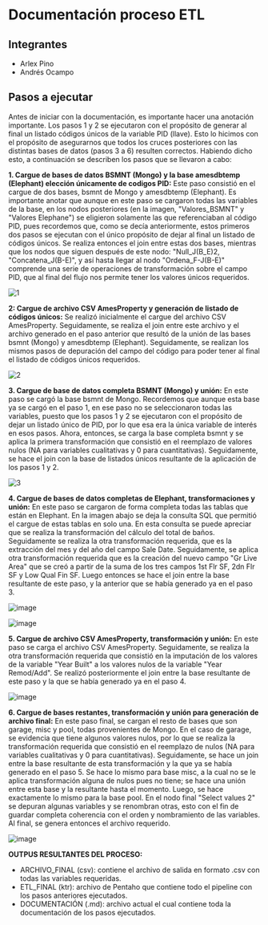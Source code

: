 # Documentación proceso ETL

## Integrantes

- Arlex Pino
- Andrés Ocampo

## Pasos a ejecutar

Antes de iniciar con la documentación, es importante hacer una anotación importante. Los pasos 1 y 2 se ejecutaron con el propósito de generar al final un listado códigos únicos de la variable PID (llave). Esto lo hicimos con el propósito de asegurarnos que todos los cruces posteriores con las distintas bases de datos (pasos 3 a 6) resulten correctos. Habiendo dicho esto, a continuación se describen los pasos que se llevaron a cabo:

**1. Cargue de bases de datos BSMNT (Mongo) y la base amesdbtemp (Elephant) elección únicamente de codigos PID:** Este paso consistió en el cargue de dos bases, bsmnt de Mongo y amesdbtemp (Elephant). Es importante anotar que aunque en este paso se cargaron todas las variables de la base, en los nodos posteriores (en la imagen, "Valores_BSMNT" y "Valores Elephane") se eligieron solamente las que referenciaban al código PID, pues recordemos que, como se decía anteriormente, estos primeros dos pasos se ejecutan con el único propósito de dejar al final un listado de códigos únicos. Se realiza entonces el join entre estas dos bases, mientras que los nodos que siguen después de este nodo: "Null_J(B_E)2, "Concatena_J(B-E)", y así hasta llegar al nodo "Ordena_F-J(B-E)" comprende una serie de operaciones de transformación sobre el campo PID, que al final del flujo nos permite tener los valores únicos requeridos.

![1](https://github.com/MCD-Infrati/etlproject-e5/assets/126924740/7e28dd82-015f-4f5b-b8d2-1fa5064ba158)

**2: Cargue de archivo CSV AmesProperty y generación de listado de códigos únicos:** Se realizó inicialmente el cargue del archivo CSV AmesProperty. Seguidamente, se realiza el join entre este archivo y el archivo generado en el paso anterior que resultó de la unión de las bases bsmnt (Mongo) y amesdbtemp (Elephant). Seguidamente, se realizan los mismos pasos de depuración del campo del código para poder tener al final el listado de códigos únicos requeridos. 

![2](https://github.com/MCD-Infrati/etlproject-e5/assets/126924740/21c6590e-4711-4428-8203-fe3d88eee395)

**3. Cargue de base de datos completa BSMNT (Mongo) y unión:** En este paso se cargó la base bsmnt de Mongo. Recordemos que aunque esta base ya se cargó en el paso 1, en ese paso no se seleccionaron todas las variables, puesto que los pasos 1 y 2 se ejecutaron con el propósito de dejar un listado único de PID, por lo que esa era la única variable de interés en esos pasos. Ahora, entonces, se carga la base completa bsmnt y se aplica la primera transformación que consistió en el reemplazo de valores nulos (NA para variables cualitativas y 0 para cuantitativas). Seguidamente, se hace el join con la base de listados únicos resultante de la aplicación de los pasos 1 y 2.

![3](https://github.com/MCD-Infrati/etlproject-e5/assets/126924740/7f57c6d8-7f71-48f9-82e1-66244ffd6d01)

**4. Cargue de bases de datos completas de Elephant, transformaciones y unión:** En este paso se cargaron de forma completa todas las tablas que están en Elephant. En la imagen abajo se deja la consulta SQL que permitió el cargue de estas tablas en solo una. En esta consulta se puede apreciar que se realiza la transformación del cálculo del total de baños. Seguidamente se realiza la otra transformación requerida, que es la extracción del mes y del año del campo Sale Date. Seguidamente, se aplica otra transformación requerida que es la creación del nuevo campo "Gr Live Area" que se creó a partir de la suma de los tres campos 1st Flr SF, 2dn Flr SF y Low Qual Fin SF. Luego entonces se hace el join entre la base resultante de este paso, y la anterior que se había generado ya en el paso 3. 

![image](https://github.com/MCD-Infrati/etlproject-e5/assets/126924740/08ea202e-aa42-4db9-8542-23d94d15d2ff)

![image](https://github.com/MCD-Infrati/etlproject-e5/assets/126924740/a48e6198-afb8-4e42-8cb2-509159673147)

**5. Cargue de archivo CSV AmesProperty, transformación y unión:** En este paso se carga el archivo CSV AmesProperty. Seguidamente, se realiza la otra transformación requerida que consistió en la imputación de los valores de la variable "Year Built" a los valores nulos de la variable "Year Remod/Add". Se realizó posteriormente el join entre la base resultante de este paso y la que se había generado ya en el paso 4. 

![image](https://github.com/MCD-Infrati/etlproject-e5/assets/126924740/578b4ba1-4aa1-4b40-9138-77a5313f29b1)

**6. Cargue de bases restantes, transformación y unión para generación de archivo final:** En este paso final, se cargan el resto de bases que son garage, misc y pool, todas provenientes de Mongo. En el caso de garage, se evidencia que tiene algunos valores nulos, por lo que se realiza la transformación requerida que consistió en el reemplazo de nulos (NA para variables cualitativas y 0 para cuantitativas). Seguidamente, se hace un join entre la base resultante de esta transformación y la que ya se había generado en el paso 5. Se hace lo mismo para base misc, a la cual no se le aplica transformación alguna de nulos pues no tiene; se hace una unión entre esta base y la resultante hasta el momento. Luego, se hace exactamente lo mismo para la base pool. En el nodo final "Select values 2" se depuran algunas variables y se renombran otras, esto con el fin de guardar completa coherencia con el orden y nombramiento de las variables. Al final, se genera entonces el archivo requerido.

![image](https://github.com/MCD-Infrati/etlproject-e5/assets/126924740/af7d1273-d034-4c9d-b40b-faa1d689bbcc)

**OUTPUS RESULTANTES DEL PROCESO:**

- ARCHIVO_FINAL (csv): contiene el archivo de salida en formato .csv con todas las variables requeridas.
- ETL_FINAL (ktr): archivo de Pentaho que contiene todo el pipeline con los pasos anteriores ejecutados.
- DOCUMENTACIÓN (.md): archivo actual el cual contiene toda la documentación de los pasos ejecutados.




